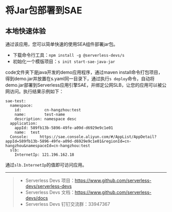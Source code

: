# 将Jar包部署到SAE

## 本地快速体验
通过该应用，您可以简单快速的使用SEA组件部署jar包。

- 下载命令行工具：`npm install -g @serverless-devs/s`
- 初始化一个模版项目：`s init start-sae-java-jar`

code文件夹下是java开发的demo应用程序，通过maven install命令打包项目，得到demo.jar并放置在s.yaml同一目录下，通过执行`s deploy`命令，自动将demo.jar部署到Serverless应用引擎SAE，并绑定公网SLB，让您的应用可以被公网访问。执行结果示例如下：
```
sae-test: 
  namespace: 
    id:          cn-hangzhou:test
    name:        test-name
    description: namespace desc
  application: 
    appId: 589fb13b-5896-49fe-a09d-d6929e9c1e01
    name:  test
  Console:     https://sae.console.aliyun.com/#/AppList/AppDetail?appId=589fb13b-5896-49fe-a09d-d6929e9c1e01&regionId=cn-hangzhou&namespaceId=cn-hangzhou:test
  slb: 
    InternetIp: 121.196.162.18
```
通过`slb.InternetIp`的值即可访问应用。

-----

> - Serverless Devs 项目：https://www.github.com/serverless-devs/serverless-devs   
> - Serverless Devs 文档：https://www.github.com/serverless-devs/docs   
> - Serverless Devs 钉钉交流群：33947367    